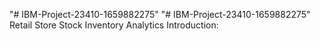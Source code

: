 "# IBM-Project-23410-1659882275" 
"# IBM-Project-23410-1659882275" 
Retail Store Stock Inventory Analytics
Introduction:
